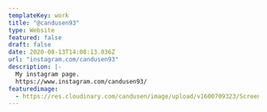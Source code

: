```yaml
---
templateKey: work
title: "@candusen93"
type: Website
featured: false
draft: false
date: 2020-08-13T14:08:13.036Z
url: "instagram.com/candusen93"
description: |-
  My instagram page.
  https://www.instagram.com/candusen93/
featuredimage:
  - https://res.cloudinary.com/candusen/image/upload/v1600709323/Screen_Shot_2020-09-21_at_1.28.32_PM_gtczte.png
---
```

